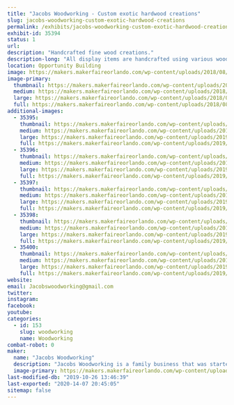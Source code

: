 ```yaml
---
title: "Jacobs Woodworking - Custom exotic hardwood creations"
slug: jacobs-woodworking-custom-exotic-hardwood-creations
permalink: /exhibits/jacobs-woodworking-custom-exotic-hardwood-creations/
exhibit-id: 35394
status: 1
url: 
description: "Handcrafted fine wood creations."
description-long: "All display items are handcrafted using various woods from common pine to exotic hardwoods like Purple Heart and Blood Wood.   Every item is one of a kind no two are alike.   We are also displaying boxes and artistic jewelry boxes that are available as a custome order."
location: Opportunity Building
image: https://makers.makerfaireorlando.com/wp-content/uploads/2018/08/9B76A9ED-2439-4843-8721-72CE89AC9206-985x1024.jpeg
image-primary:
  thumbnail: https://makers.makerfaireorlando.com/wp-content/uploads/2018/08/9B76A9ED-2439-4843-8721-72CE89AC9206-150x150.jpeg
  medium: https://makers.makerfaireorlando.com/wp-content/uploads/2018/08/9B76A9ED-2439-4843-8721-72CE89AC9206-289x300.jpeg
  large: https://makers.makerfaireorlando.com/wp-content/uploads/2018/08/9B76A9ED-2439-4843-8721-72CE89AC9206-985x1024.jpeg
  full: https://makers.makerfaireorlando.com/wp-content/uploads/2018/08/9B76A9ED-2439-4843-8721-72CE89AC9206.jpeg
additional-images:
  - 35395:
    thumbnail: https://makers.makerfaireorlando.com/wp-content/uploads/2019/07/11B41127-A38D-4233-B229-42EAB0E34248-150x150.jpeg
    medium: https://makers.makerfaireorlando.com/wp-content/uploads/2019/07/11B41127-A38D-4233-B229-42EAB0E34248-294x300.jpeg
    large: https://makers.makerfaireorlando.com/wp-content/uploads/2019/07/11B41127-A38D-4233-B229-42EAB0E34248-1002x1024.jpeg
    full: https://makers.makerfaireorlando.com/wp-content/uploads/2019/07/11B41127-A38D-4233-B229-42EAB0E34248.jpeg
  - 35396:
    thumbnail: https://makers.makerfaireorlando.com/wp-content/uploads/2019/07/ADF3389E-D3C4-4B0C-80A2-D0C5FF8A9AF4-150x150.jpeg
    medium: https://makers.makerfaireorlando.com/wp-content/uploads/2019/07/ADF3389E-D3C4-4B0C-80A2-D0C5FF8A9AF4-225x300.jpeg
    large: https://makers.makerfaireorlando.com/wp-content/uploads/2019/07/ADF3389E-D3C4-4B0C-80A2-D0C5FF8A9AF4-768x1024.jpeg
    full: https://makers.makerfaireorlando.com/wp-content/uploads/2019/07/ADF3389E-D3C4-4B0C-80A2-D0C5FF8A9AF4.jpeg
  - 35397:
    thumbnail: https://makers.makerfaireorlando.com/wp-content/uploads/2019/07/3467D271-76C5-45D0-84A8-AC1BC5813D0F-150x150.jpeg
    medium: https://makers.makerfaireorlando.com/wp-content/uploads/2019/07/3467D271-76C5-45D0-84A8-AC1BC5813D0F-300x225.jpeg
    large: https://makers.makerfaireorlando.com/wp-content/uploads/2019/07/3467D271-76C5-45D0-84A8-AC1BC5813D0F-1024x768.jpeg
    full: https://makers.makerfaireorlando.com/wp-content/uploads/2019/07/3467D271-76C5-45D0-84A8-AC1BC5813D0F.jpeg
  - 35398:
    thumbnail: https://makers.makerfaireorlando.com/wp-content/uploads/2019/07/345C8F07-8E0B-48EA-80C9-FA0C481CD69F-150x150.jpeg
    medium: https://makers.makerfaireorlando.com/wp-content/uploads/2019/07/345C8F07-8E0B-48EA-80C9-FA0C481CD69F-225x300.jpeg
    large: https://makers.makerfaireorlando.com/wp-content/uploads/2019/07/345C8F07-8E0B-48EA-80C9-FA0C481CD69F-768x1024.jpeg
    full: https://makers.makerfaireorlando.com/wp-content/uploads/2019/07/345C8F07-8E0B-48EA-80C9-FA0C481CD69F.jpeg
  - 35400:
    thumbnail: https://makers.makerfaireorlando.com/wp-content/uploads/2019/07/54DC889E-DD08-4535-8735-02CE611E5DD9-150x150.jpeg
    medium: https://makers.makerfaireorlando.com/wp-content/uploads/2019/07/54DC889E-DD08-4535-8735-02CE611E5DD9-300x225.jpeg
    large: https://makers.makerfaireorlando.com/wp-content/uploads/2019/07/54DC889E-DD08-4535-8735-02CE611E5DD9-1024x768.jpeg
    full: https://makers.makerfaireorlando.com/wp-content/uploads/2019/07/54DC889E-DD08-4535-8735-02CE611E5DD9.jpeg
website: 
email: Jacobswoodworking@gmail.com
twitter: 
instagram: 
facebook: 
youtube: 
categories:
  - id: 153
    slug: woodworking
    name: Woodworking
combat-robot: 0
maker:
  name: "Jacobs Woodworking"
  description: "Jacobs Woodworking is a family business that was started through that encouragement of my wife.   I have always loved working with wood, and have made things for our home and gifts for family for many years.  In 2011 I was in a car accident that has caused me to be unable to have a traditional job.  My wife encouraged me to do something I loved, even if it only for a few hours a day.  My family helps will all aspects of the business, my wife does the accounting and marketing, my daughter does the graphic design.  We made our debut at Maker’s Fair last year! "
  image-primary: https://makers.makerfaireorlando.com/wp-content/uploads/2019/07/BEDD5F75-EC57-4AB3-8BF6-76AC9443B151-937x1024.jpeg
last-modified-db: "2019-10-26 13:46:39"
last-exported: "2020-14-07 20:45:05"
sitemap: false
---
```


